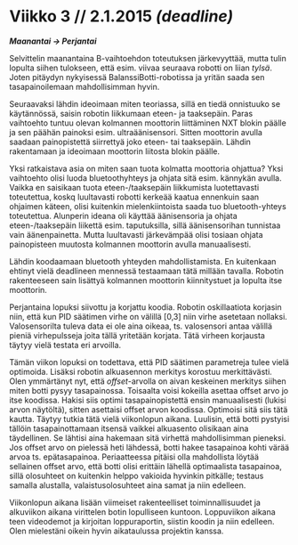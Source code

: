 Viikko 3 // 2.1.2015 *(deadline)*
=================
***Maanantai -> Perjantai***

Selvittelin maanantaina B-vaihtoehdon toteutuksen järkevyyttää, mutta tulin lopulta siihen tulokseen, että esim. viivaa seuraava robotti on liian *tylsä*. Joten pitäydyn nykyisessä BalanssiBotti-robotissa ja yritän saada sen tasapainoilemaan mahdollisimman hyvin.

Seuraavaksi lähdin ideoimaan miten teoriassa, sillä en tiedä onnistuuko se käytännössä, saisin robotin liikkumaan eteen- ja taaksepäin. Paras vaihtoehto tuntuu olevan kolmannen moottorin liittäminen NXT blokin päälle ja sen päähän painoksi esim. ultraäänisensori. Sitten moottorin avulla saadaan painopistettä siirrettyä joko eteen- tai taaksepäin. Lähdin rakentamaan ja ideoimaan moottorin liitosta blokin päälle.

Yksi ratkaistava asia on miten saan tuota kolmatta moottoria ohjattua? Yksi vaihtoehto olisi luoda bluetoothyhteys ja ohjata sitä esim. kännykän avulla. Vaikka en saisikaan tuota eteen-/taaksepäin liikkumista luotettavasti toteutettua, koskq luultavasti robotti kerkeää kaatua ennenkuin saan ohjaimen käteen, olisi kuitenkin mielenkiintoista saada tuo bluetooth-yhteys toteutettua. Alunperin ideana oli käyttää äänisensoria ja ohjata eteen-/taaksepäin liikettä esim. taputuksilla, sillä äänisensorihan tunnistaa vain äänenpainetta. Mutta luultavasti järkevämpää olisi tosiaan ohjata painopisteen muutosta kolmannen moottorin avulla manuaalisesti.

Lähdin koodaamaan bluetooth yhteyden mahdollistamista. En kuitenkaan ehtinyt vielä deadlineen mennessä testaamaan tätä millään tavalla. Robotin rakenteeseen sain lisättyä kolmannen moottorin kiinnitystuet ja lopulta itse moottorin.

Perjantaina lopuksi siivottu ja korjattu koodia. Robotin oskillaatiota korjasin niin, että kun PID säätimen virhe on välillä [0,3] niin virhe asetetaan nollaksi. Valosensorilta tuleva data ei ole aina oikeaa, ts. valosensori antaa välillä pieniä virhepulsseja joita tällä yritetään korjata. Tätä virheen korjausta täytyy vielä testata eri arvoilla.

Tämän viikon lopuksi on todettava, että PID säätimen parametreja tulee vielä optimoida. Lisäksi robotin alkuasennon merkitys korostuu merkittävästi. Olen ymmärtänyt nyt, että *offset*-arvolla on aivan keskeinen merkitys siihen miten botti pysyy tasapainossa. Toisaalta voisi kokeilla asettaa offset arvo jo itse koodissa. Hakisi siis optimi tasapainopistettä ensin manuaalisesti (lukisi arvon näytöltä), sitten asettaisi offset arvon koodissa. Optimoisi sitä siis tätä kautta. Täytyy tutkia tätä vielä viikonlopun aikana. Luulisin, että botti pystyisi tällöin tasapainottamaan itsensä vaikkei alkuasento olisikaan aina täydellinen. Se lähtisi aina hakemaan sitä virhettä mahdollisimman pieneksi. Jos offset arvo on pielessä heti lähdessä, botti hakee tasapainoa kohti värää arvoa ts. epätasapainoa. Periaatteessa pitäisi olla mahdollista löytää sellainen offset arvo, että botti olisi erittäin lähellä optimaalista tasapainoa, sillä olosuhteet on kuitenkin helppo vakioida hyvinkin pitkälle; testaus samalla alustalla, valaistusolosuhteet aina samat ja niin edelleen.

Viikonlopun aikana lisään viimeiset rakenteelliset toiminnallisuudet ja alkuviikon aikana virittelen botin lopulliseen kuntoon. Loppuviikon aikana teen videodemot ja kirjoitan loppuraportin, siistin koodin ja niin edelleen. Olen mielestäni oikein hyvin aikataulussa projektin kanssa.
